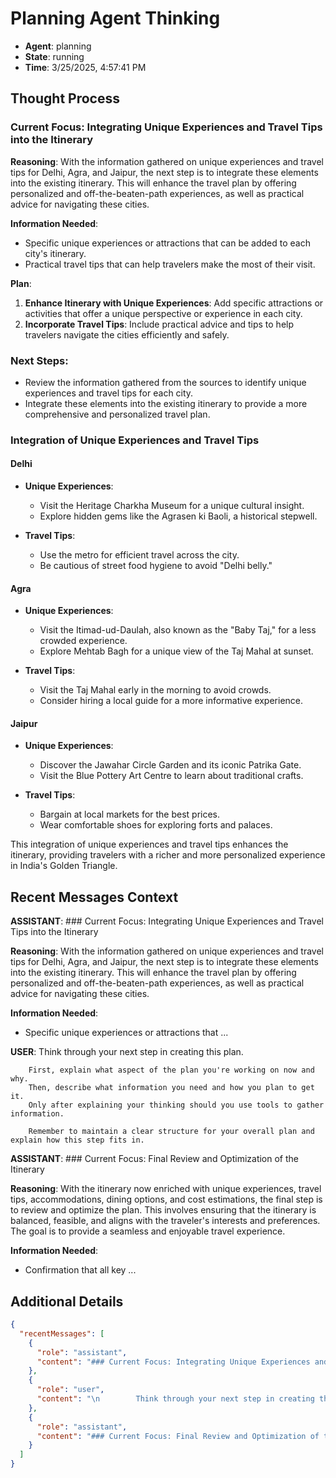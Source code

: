 # Planning Agent Thinking

- **Agent**: planning
- **State**: running
- **Time**: 3/25/2025, 4:57:41 PM

## Thought Process

### Current Focus: Integrating Unique Experiences and Travel Tips into the Itinerary

**Reasoning**: With the information gathered on unique experiences and travel tips for Delhi, Agra, and Jaipur, the next step is to integrate these elements into the existing itinerary. This will enhance the travel plan by offering personalized and off-the-beaten-path experiences, as well as practical advice for navigating these cities.

**Information Needed**:
- Specific unique experiences or attractions that can be added to each city's itinerary.
- Practical travel tips that can help travelers make the most of their visit.

**Plan**:
1. **Enhance Itinerary with Unique Experiences**: Add specific attractions or activities that offer a unique perspective or experience in each city.
2. **Incorporate Travel Tips**: Include practical advice and tips to help travelers navigate the cities efficiently and safely.

### Next Steps:
- Review the information gathered from the sources to identify unique experiences and travel tips for each city.
- Integrate these elements into the existing itinerary to provide a more comprehensive and personalized travel plan.

### Integration of Unique Experiences and Travel Tips

#### Delhi
- **Unique Experiences**:
  - Visit the Heritage Charkha Museum for a unique cultural insight.
  - Explore hidden gems like the Agrasen ki Baoli, a historical stepwell.

- **Travel Tips**:
  - Use the metro for efficient travel across the city.
  - Be cautious of street food hygiene to avoid "Delhi belly."

#### Agra
- **Unique Experiences**:
  - Visit the Itimad-ud-Daulah, also known as the "Baby Taj," for a less crowded experience.
  - Explore Mehtab Bagh for a unique view of the Taj Mahal at sunset.

- **Travel Tips**:
  - Visit the Taj Mahal early in the morning to avoid crowds.
  - Consider hiring a local guide for a more informative experience.

#### Jaipur
- **Unique Experiences**:
  - Discover the Jawahar Circle Garden and its iconic Patrika Gate.
  - Visit the Blue Pottery Art Centre to learn about traditional crafts.

- **Travel Tips**:
  - Bargain at local markets for the best prices.
  - Wear comfortable shoes for exploring forts and palaces.

This integration of unique experiences and travel tips enhances the itinerary, providing travelers with a richer and more personalized experience in India's Golden Triangle.

## Recent Messages Context

**ASSISTANT**: ### Current Focus: Integrating Unique Experiences and Travel Tips into the Itinerary

**Reasoning**: With the information gathered on unique experiences and travel tips for Delhi, Agra, and Jaipur, the next step is to integrate these elements into the existing itinerary. This will enhance the travel plan by offering personalized and off-the-beaten-path experiences, as well as practical advice for navigating these cities.

**Information Needed**:
- Specific unique experiences or attractions that ...

**USER**: 
        Think through your next step in creating this plan.

        First, explain what aspect of the plan you're working on now and why.
        Then, describe what information you need and how you plan to get it.
        Only after explaining your thinking should you use tools to gather information.

        Remember to maintain a clear structure for your overall plan and explain how this step fits in.
        

**ASSISTANT**: ### Current Focus: Final Review and Optimization of the Itinerary

**Reasoning**: With the itinerary now enriched with unique experiences, travel tips, accommodations, dining options, and cost estimations, the final step is to review and optimize the plan. This involves ensuring that the itinerary is balanced, feasible, and aligns with the traveler's interests and preferences. The goal is to provide a seamless and enjoyable travel experience.

**Information Needed**:
- Confirmation that all key ...

## Additional Details

```json
{
  "recentMessages": [
    {
      "role": "assistant",
      "content": "### Current Focus: Integrating Unique Experiences and Travel Tips into the Itinerary\n\n**Reasoning**: With the information gathered on unique experiences and travel tips for Delhi, Agra, and Jaipur, the next step is to integrate these elements into the existing itinerary. This will enhance the travel plan by offering personalized and off-the-beaten-path experiences, as well as practical advice for navigating these cities.\n\n**Information Needed**:\n- Specific unique experiences or attractions that ..."
    },
    {
      "role": "user",
      "content": "\n        Think through your next step in creating this plan.\n\n        First, explain what aspect of the plan you're working on now and why.\n        Then, describe what information you need and how you plan to get it.\n        Only after explaining your thinking should you use tools to gather information.\n\n        Remember to maintain a clear structure for your overall plan and explain how this step fits in.\n        "
    },
    {
      "role": "assistant",
      "content": "### Current Focus: Final Review and Optimization of the Itinerary\n\n**Reasoning**: With the itinerary now enriched with unique experiences, travel tips, accommodations, dining options, and cost estimations, the final step is to review and optimize the plan. This involves ensuring that the itinerary is balanced, feasible, and aligns with the traveler's interests and preferences. The goal is to provide a seamless and enjoyable travel experience.\n\n**Information Needed**:\n- Confirmation that all key ..."
    }
  ]
}
```

